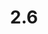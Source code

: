 ---
layout: default
title: 2.6
lang: fr
headline: |-
  Créer un cheminement pour les étudiants autochtones de première année
why: |-
  Reconnaissant que les étudiants de première année arrivent à l’Université avec des bagages différents et qu’ils sont influencés par des expériences multiples, nous avons l’intention d’élaborer un cheminement s’appuyant sur des programmes qui développent la confiance, les connaissances et les compétences pour réussir. Par la même occasion, nous tisserons des liens entre ces étudiants et avec notre communauté universitaire. Ces étudiants et étudiantes formeront une communauté d’apprentissage. Cette communauté d’apprentissage autochtone commencera son parcours universitaire entourée d’étudiants ayant des intérêts et des objectifs similaires. Elle sera initiée à des programmes et à des collèges dans tout le campus qui correspondent à ses intérêts. On lui assignera des pairs agissant à titre de mentors, soit une équipe d’apprenants experts qui aidera les étudiants de première année à acquérir les compétences universitaires nécessaires à leur épanouissement. L’Université mettra sur pied ce programme grâce à la participation conjointe des Affaires autochtones et du Service d’appui au succès scolaire (SASS), qui pourront collaborer avec les facultés concernées dans le but d’élaborer des programmes de soutien scolaire de base pour appuyer une cohorte annuelle d’apprenants autochtones après leur admission et leur inscription. Les composantes autochtones des cours doivent être une exigence de base de ce cheminement.
when: |-
  Moyen terme
how: |-
  La planification sera effectuée et gérée par les Affaires autochtones, le Service du registraire et le SASS et fera appel aux facultés offrant des programmes de baccalauréat ès arts ou ès sciences — notamment les facultés des Arts, des Sciences sociales et des Sciences — afin de négocier le cadre approprié des cours.
cost: |-
  L’appui à ce programme et aux services de mentorat et de tutorat peut passer par les droits de scolarité, mais certains frais administratifs liés au démarrage devraient aussi être anticipés. Nous consulterons les instances de gouvernance des PNMI pour nous assurer que le cheminement élaboré peut être financé conformément à leurs procédures ou exigences financières.
who: |-
  Provost/unités scolaires et unités de soutien administratif, au besoin.
---